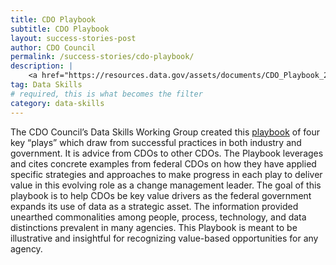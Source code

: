 ```yaml
---
title: CDO Playbook
subtitle: CDO Playbook
layout: success-stories-post
author: CDO Council
permalink: /success-stories/cdo-playbook/
description: |
    <a href="https://resources.data.gov/assets/documents/CDO_Playbook_2021.pdf">The Chief Data Officer (CDO) Playbook</a> explores and defines the evolution of the federal CDO role. It provides new and existing CDOs with guiding principles, opportunities for quick wins, and best practices to navigate some of the key areas that CDOs should focus on today and over the next few years. 
tag: Data Skills
# required, this is what becomes the filter
category: data-skills
---
```


The CDO Council’s Data Skills Working Group created this <a href="https://resources.data.gov/assets/documents/CDO_Playbook_2021.pdf">playbook</a> of four key “plays” which draw from successful practices in both industry and government. It is advice from CDOs to other CDOs. The Playbook leverages and cites concrete examples from federal CDOs on how they have applied specific strategies and approaches to make progress in each play to deliver value in this evolving role as a change management leader. The goal of this playbook is to help CDOs be key value drivers as the federal government expands its use of data as a strategic asset. The information provided unearthed commonalities among people, process, technology, and data distinctions prevalent in many agencies. This Playbook is meant to be illustrative and insightful for recognizing value-based opportunities for any agency. 
